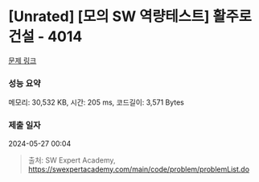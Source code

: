# [Unrated] [모의 SW 역량테스트] 활주로 건설 - 4014 

[문제 링크](https://swexpertacademy.com/main/code/problem/problemDetail.do?contestProbId=AWIeW7FakkUDFAVH) 

### 성능 요약

메모리: 30,532 KB, 시간: 205 ms, 코드길이: 3,571 Bytes

### 제출 일자

2024-05-27 00:04



> 출처: SW Expert Academy, https://swexpertacademy.com/main/code/problem/problemList.do